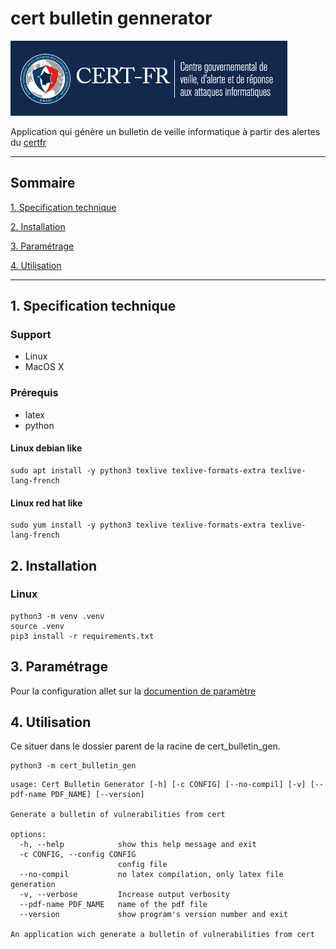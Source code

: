 # cert bulletin gennerator

![img certfr](./doc/img/certfr_full_logo.png)

Application qui génère un bulletin de veille informatique à partir des alertes du [certfr](https://www.cert.ssi.gouv.fr/alerte/)

---

## Sommaire

[1. Specification technique](#1-specification-technique)

[2. Installation](#2-installation)

[3. Paramétrage](#3-paramétrage)

[4. Utilisation](#4-utilisation)

---

## 1. Specification technique

### Support

- Linux
- MacOS X

### Prérequis

- latex
- python

#### Linux debian like

```
sudo apt install -y python3 texlive texlive-formats-extra texlive-lang-french
```
#### Linux red hat like
```
sudo yum install -y python3 texlive texlive-formats-extra texlive-lang-french
```

## 2. Installation

### Linux
```
python3 -m venv .venv
source .venv
pip3 install -r requirements.txt
```
## 3. Paramétrage

Pour la configuration allet sur la [documention de paramètre](./doc/setting.MD)

## 4. Utilisation
Ce situer dans le dossier parent de la racine de cert_bulletin_gen.
```
python3 -m cert_bulletin_gen
```

```
usage: Cert Bulletin Generator [-h] [-c CONFIG] [--no-compil] [-v] [--pdf-name PDF_NAME] [--version]

Generate a bulletin of vulnerabilities from cert

options:
  -h, --help            show this help message and exit
  -c CONFIG, --config CONFIG
                        config file
  --no-compil           no latex compilation, only latex file generation
  -v, --verbose         Increase output verbosity
  --pdf-name PDF_NAME   name of the pdf file
  --version             show program's version number and exit

An application wich generate a bulletin of vulnerabilities from cert
```